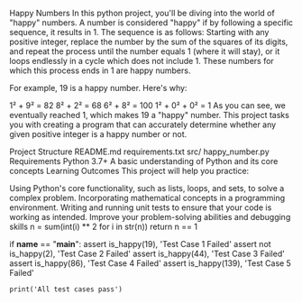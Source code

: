 Happy Numbers
In this python project, you'll be diving into the world of "happy" numbers. A number is considered "happy" if by following a specific sequence, it results in 1. The sequence is as follows: Starting with any positive integer, replace the number by the sum of the squares of its digits, and repeat the process until the number equals 1 (where it will stay), or it loops endlessly in a cycle which does not include 1. These numbers for which this process ends in 1 are happy numbers.

For example, 19 is a happy number. Here's why:

1² + 9² = 82
8² + 2² = 68
6² + 8² = 100
1² + 0² + 0² = 1
As you can see, we eventually reached 1, which makes 19 a "happy" number. This project tasks you with creating a program that can accurately determine whether any given positive integer is a happy number or not.

Project Structure
README.md
requirements.txt
src/
    happy_number.py
Requirements
Python 3.7+
A basic understanding of Python and its core concepts
Learning Outcomes
This project will help you practice:

Using Python's core functionality, such as lists, loops, and sets, to solve a complex problem.
Incorporating mathematical concepts in a programming environment.
Writing and running unit tests to ensure that your code is working as intended.
Improve your problem-solving abilities and debugging skills
        n = sum(int(i) ** 2 for i in str(n))
    return n == 1


if __name__ == "__main__":
    assert is_happy(19), 'Test Case 1 Failed'
    assert not is_happy(2), 'Test Case 2 Failed'
    assert is_happy(44), 'Test Case 3 Failed'
    assert is_happy(86), 'Test Case 4 Failed'
    assert is_happy(139), 'Test Case 5 Failed'

    print('All test cases pass')
